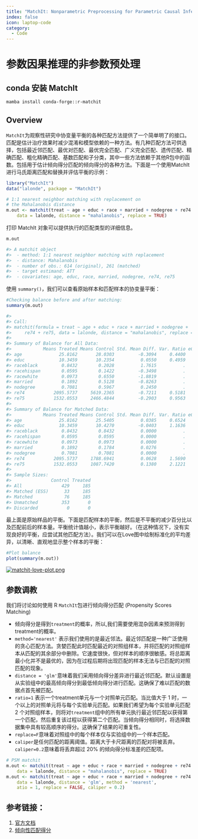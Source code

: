 ```yaml
---
title: "MatchIt: Nonparametric Preprocessing for Parametric Causal Inference"
index: false
icon: laptop-code
category:
  - Code
---
```

# 参数因果推理的非参数预处理

## conda 安装 MatchIt
```bash
mamba install conda-forge::r-matchit
```
## Overview
`MatchIt`为观察性研究中协变量平衡的各种匹配方法提供了一个简单明了的接口。匹配是估计治疗效果时减少混淆和模型依赖的一种方法。有几种匹配方法可供选择，包括最近邻匹配、最优对匹配、最优完全匹配、广义完全匹配、遗传匹配、精确匹配、粗化精确匹配、基数匹配和子分类，其中一些方法依赖于其他R包中的函数。包括用于估计倾向得分匹配的倾向得分的各种方法。下面是一个使用MatchIt进行马氏距离匹配和替换并评估平衡的示例：

```r
library("MatchIt")
data("lalonde", package = "MatchIt")

# 1:1 nearest neighbor matching with replacement on 
# the Mahalanobis distance
m.out <- matchit(treat ~ age + educ + race + married + nodegree + re74 + re75,
    data = lalonde, distance = "mahalanobis", replace = TRUE)
```

打印 MatchIt 对象可以提供执行的匹配类型的详细信息。

```r
m.out
```

```r
#> A matchit object
#>  - method: 1:1 nearest neighbor matching with replacement
#>  - distance: Mahalanobis
#>  - number of obs.: 614 (original), 261 (matched)
#>  - target estimand: ATT
#>  - covariates: age, educ, race, married, nodegree, re74, re75
```

使用 `summary()`，我们可以查看原始样本和匹配样本的协变量平衡：

```r
#Checking balance before and after matching:
summary(m.out)
```
```r
#> 
#> Call:
#> matchit(formula = treat ~ age + educ + race + married + nodegree + 
#>     re74 + re75, data = lalonde, distance = "mahalanobis", replace = TRUE)
#> 
#> Summary of Balance for All Data:
#>            Means Treated Means Control Std. Mean Diff. Var. Ratio eCDF Mean eCDF Max
#> age              25.8162       28.0303         -0.3094     0.4400    0.0813   0.1577
#> educ             10.3459       10.2354          0.0550     0.4959    0.0347   0.1114
#> raceblack         0.8432        0.2028          1.7615          .    0.6404   0.6404
#> racehispan        0.0595        0.1422         -0.3498          .    0.0827   0.0827
#> racewhite         0.0973        0.6550         -1.8819          .    0.5577   0.5577
#> married           0.1892        0.5128         -0.8263          .    0.3236   0.3236
#> nodegree          0.7081        0.5967          0.2450          .    0.1114   0.1114
#> re74           2095.5737     5619.2365         -0.7211     0.5181    0.2248   0.4470
#> re75           1532.0553     2466.4844         -0.2903     0.9563    0.1342   0.2876
#> 
#> Summary of Balance for Matched Data:
#>            Means Treated Means Control Std. Mean Diff. Var. Ratio eCDF Mean eCDF Max Std. Pair Dist.
#> age              25.8162       25.5405          0.0385     0.6524    0.0466   0.1892          0.4827
#> educ             10.3459       10.4270         -0.0403     1.1636    0.0077   0.0378          0.1963
#> raceblack         0.8432        0.8432          0.0000          .    0.0000   0.0000          0.0000
#> racehispan        0.0595        0.0595          0.0000          .    0.0000   0.0000          0.0000
#> racewhite         0.0973        0.0973          0.0000          .    0.0000   0.0000          0.0000
#> married           0.1892        0.1784          0.0276          .    0.0108   0.0108          0.0276
#> nodegree          0.7081        0.7081          0.0000          .    0.0000   0.0000          0.0000
#> re74           2095.5737     1788.6941          0.0628     1.5690    0.0311   0.1730          0.2494
#> re75           1532.0553     1087.7420          0.1380     2.1221    0.0330   0.0865          0.2360
#> 
#> Sample Sizes:
#>               Control Treated
#> All               429     185
#> Matched (ESS)      33     185
#> Matched            76     185
#> Unmatched         353       0
#> Discarded           0       0
```
最上面是原始样品的平衡。下面是匹配样本的平衡，然后是不平衡的减少百分比以及匹配前后的样本量。平衡统计值越小，表示平衡越好。（在这种情况下，没有实现良好的平衡，应尝试其他匹配方法）。我们可以在Love图中绘制标准化的平均差异，以清晰、直观地显示整个样本的平衡：


```r
#Plot balance
plot(summary(m.out))
```

[![matchit-love-plot.png](https://i.postimg.cc/QdvdtWQJ/matchit-love-plot.png)](https://postimg.cc/k2FmYGh2)

<!-- [![matchit-love-plot](https://kosukeimai.github.io/MatchIt/reference/figures/README-unnamed-chunk-5-1.png)](https://kosukeimai.github.io/MatchIt/reference/figures/README-unnamed-chunk-5-1.png) -->

## 参数调教

我们将讨论如何使用 R `MatchIt`包进行倾向得分匹配 (Propensity Scores Matching)
* 倾向得分是得到`treatment`的概率，所以,我们需要使用混杂因素来预测得到treatment的概率。
* `method='nearest'` 表示我们使用的是最近邻法。最近邻匹配是一种广泛使用的贪心匹配方法。贪婪匹配此时匹配最近的对照组样本，并将匹配的对照组样本从匹配的其余部分中删除。它速度很快，但对样本的顺序很敏感。将总距离最小化并不是最优的，因为在过程后期将出现匹配的样本无法与已匹配的对照匹配的现象。
* `distance = 'glm'`意味着我们采用倾向得分差异进行最近邻匹配。默认设置是从实验组中的最高倾向得分到最低倾向得分进行匹配。这确保了难以匹配的数据点首先被匹配。
* `ratio=1` 表示一个treatment单元与一个对照单元匹配。当比值大于 1 时，一个以上的对照单元将与每个实验单元匹配。如果我们希望为每个实验单元匹配 2 个对照组样本，则将对`treatment`组中的所有单元执行最近邻匹配以获得第一个匹配，然后重复该过程以获得第二个匹配。当倾向得分相同时，将选择数据集中具有较高顺序的得分。这确保了结果的可重复性。
* `replace=F`意味着对照组中的每个样本仅与实验组中的一个样本匹配。
* `caliper`是任何匹配的距离阈值。距离大于卡尺距离的匹配对将被丢弃。`caliper=0.2`意味着将丢弃超过 20% 的倾向得分标准差的匹配项。

```r
# PSM matchit  
m.out <- matchit(treat ~ age + educ + race + married + nodegree + re74 + re75,
    data = lalonde, distance = "mahalanobis", replace = TRUE)
m.out <- matchit(treat ~ age + educ + race + married + nodegree + re74 + re75,
    data = lalonde, distance = 'glm', method = 'nearest',
    atio = 1, replace = FALSE, caliper = 0.2)
```

## 参考链接：
1. [官方文档](https://kosukeimai.github.io/MatchIt/index.html)
2. [倾向性匹配得分](https://zhuanlan.zhihu.com/p/559469895)
